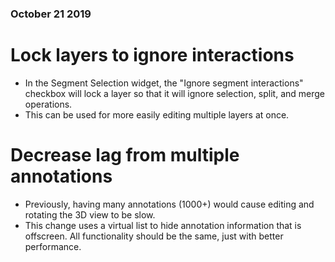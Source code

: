 ### October 21 2019
# Lock layers to ignore interactions
* In the Segment Selection widget, the "Ignore segment interactions" checkbox will lock a layer so that it will ignore selection, split, and merge operations.
* This can be used for more easily editing multiple layers at once.

# Decrease lag from multiple annotations
* Previously, having many annotations (1000+) would cause editing and rotating the 3D view to be slow.
* This change uses a virtual list to hide annotation information that is offscreen. All functionality should be the same, just with better performance.
